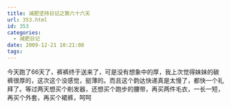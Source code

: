 ```yaml
---
title: 减肥坚持日记之第六十六天
url: 353.html
id: 353
categories:
  - 减肥日记
date: 2009-12-21 10:21:08
tags:
---
```


今天跑了66天了，裤裤终于送来了，可是没有想象中的厚，我上次觉得妹妹的碳裤很厚的，这次这个没感觉，挺薄的。而且这个韵达快递真是太慢了，都快一个礼拜了。等过两天想买个削发器，还想买个跑步的腰带，再买两件毛衣，一长一短，再买个外套，再买个裙裤，呵呵